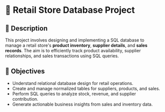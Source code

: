 # 🛒 Retail Store Database Project

## 📌 Description
This project involves designing and implementing a SQL database to manage a retail store's **product inventory**, **supplier details**, and **sales records**. The aim is to efficiently track product availability, supplier relationships, and sales transactions using SQL queries.

## 🎯 Objectives
- Understand relational database design for retail operations.
- Create and manage normalized tables for suppliers, products, and sales.
- Perform SQL queries to analyze stock, revenue, and supplier contribution.
- Generate actionable business insights from sales and inventory data.



